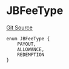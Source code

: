 # JBFeeType

[Git Source](https://github.com/jbx-protocol/juice-contracts-v3/blob/d45af6f3e4786ae53b9c9248af7f5f8ee832bece/contracts/enums/JBFeeType.sol)

```solidity
enum JBFeeType {
    PAYOUT,
    ALLOWANCE,
    REDEMPTION
}
```

